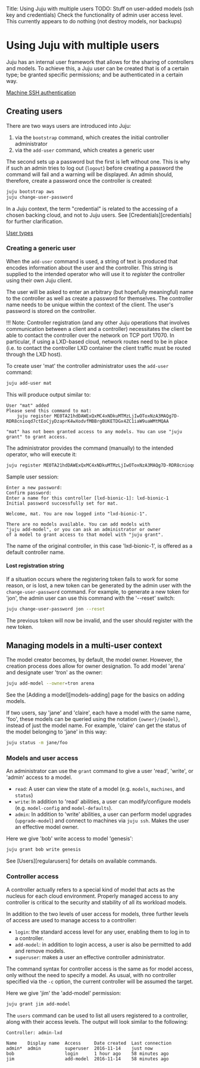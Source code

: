 Title: Using Juju with multiple users
TODO: Stuff on user-added models (ssh key and credentials)
      Check the functionality of admin user access level. This currently appears to do nothing (not destroy models, nor backups) 

# Using Juju with multiple users

Juju has an internal user framework that allows for the sharing of controllers
and models. To achieve this, a Juju user can be created that is of a certain
type; be granted specific permissions; and be authenticated in a certain way.

[Machine SSH authentication][users-auth]

## Creating users

There are two ways users are introduced into Juju:

 1. via the `bootstrap` command, which creates the initial controller
    administrator
 1. via the `add-user` command, which creates a generic user 
 
The second sets up a password but the first is left without one. This is why if
such an admin tries to log out (`logout`) before creating a password the
command will fail and a warning will be displayed. An admin should, therefore,
create a password once the controller is created:

```bash
juju bootstrap aws
juju change-user-password
```

In a Juju context, the term "credential" is related to the accessing of a
chosen backing cloud, and not to Juju users. See [Credentials][credentials] for
further clarification.

[User types][users]

### Creating a generic user

When the `add-user` command is used, a string of text is produced that encodes
information about the user and the controller. This string is supplied to the
intended operator who will use it to *register* the controller using their own
Juju client.

The user will be asked to enter an arbitrary (but hopefully meaningful) name to
the controller as well as create a password for themselves. The controller name
needs to be unique within the context of the client. The user's password is
stored on the controller.

!!! Note: 
    Controller registration (and any other Juju operations that involves
    communication between a client and a controller) necessitates the client be
    able to contact the controller over the network on TCP port 17070. In
    particular, if using a LXD-based cloud, network routes need to be in place
    (i.e. to contact the controller LXD container the client traffic must be
    routed through the LXD host).

To create user 'mat' the controller administrator uses the `add-user` command:

```bash
juju add-user mat
```

This will produce output similar to:

```no-highlight
User "mat" added
Please send this command to mat:
    juju register ME0TA21hdDAWExQxMC4xNDkuMTMzLjIwOToxNzA3MAQg7D-RDR8cnioqd7ctEoCjyDzaprK4wXodvfMBBrgBUKETDGx4ZC1iaW9uaWMtMQAA

"mat" has not been granted access to any models. You can use "juju grant" to grant access.
```

The administrator provides the command (manually) to the intended operator, who
will execute it:

```bash
juju register ME0TA21hdDAWExQxMC4xNDkuMTMzLjIwOToxNzA3MAQg7D-RDR8cnioqd7ctEoCjyDzaprK4wXodvfMBBrgBUKETDGx4ZC1iaW9uaWMtMQAA
```

Sample user session:


```no-highlight
Enter a new password: 
Confirm password: 
Enter a name for this controller [lxd-bionic-1]: lxd-bionic-1
Initial password successfully set for mat.

Welcome, mat. You are now logged into "lxd-bionic-1".

There are no models available. You can add models with
"juju add-model", or you can ask an administrator or owner
of a model to grant access to that model with "juju grant".
```

The name of the original controller, in this case 'lxd-bionic-1', is offered as
a default controller name.

#### Lost registration string

If a situation occurs where the registering token fails to work for some
reason, or is lost, a new token can be generated by the admin user with the
`change-user-password` command. For example, to generate a new token for 'jon',
the admin user can use this command with the '--reset' switch:

```bash
juju change-user-password jon --reset
```

The previous token will now be invalid, and the user should register with
the new token.

## Managing models in a multi-user context

The model creator becomes, by default, the model owner. However, the creation
process does allow for owner designation. To add model 'arena' and designate
user 'tron' as the owner:

```bash
juju add-model --owner=tron arena
```

See the [Adding a model][models-adding] page for the basics on adding models.

If two users, say 'jane' and 'claire', each have a model with the same name,
'foo', these models can be queried using the notation `{owner}/{model}`,
instead of just the model name. For example, 'claire' can get the status of the
model belonging to 'jane' in this way:

```bash
juju status -m jane/foo
```

### Models and user access

An administrator can use the `grant` command to give a user 'read', 'write',
or 'admin' access to a model. 

 - `read`: A user can view the state of a model (e.g. `models`, `machines`, and
   `status`)
 - `write`: In addition to 'read' abilities, a user can modify/configure models
   (e.g. `model-config` and `model-defaults`).
 - `admin`: In addition to 'write' abilities, a user can perform model upgrades
   (`upgrade-model`) and connect to machines via `juju ssh`. Makes the user an
   effective model owner.

Here we give 'bob' write access to model 'genesis':

```bash
juju grant bob write genesis
```

See [Users][regularusers] for details on available commands.

### Controller access

A controller actually refers to a special kind of model that acts as the
nucleus for each cloud environment. Properly managed access to any controller
is critical to the security and stability of all its workload models. 

In addition to the two levels of user access for models, three further levels
of access are used to manage access to a controller:

 - `login`: the standard access level for any user, enabling them to log in to
   a controller.
 - `add-model`: in addition to login access, a user is also be permitted to add
   and remove models.
 - `superuser`: makes a user an effective controller administrator.

The command syntax for controller access is the same as for model access, only
without the need to specify a model. As usual, with no controller specified via
the `-c` option, the current controller will be assumed the target.

Here we give 'jim' the 'add-model' permission:

```bash
juju grant jim add-model
```

The `users` command can be used to list all users registered to a controller,
along with their access levels. The output will look similar to the following:

```no-highlight
Controller: admin-lxd

Name    Display name  Access     Date created  Last connection
admin*  admin         superuser  2016-11-14    just now
bob                   login      1 hour ago    58 minutes ago
jim                   add-model  2016-11-14    58 minutes ago
```


<!-- LINKS -->

[users]: ./users.md
[users-auth]: ./users-auth.md
